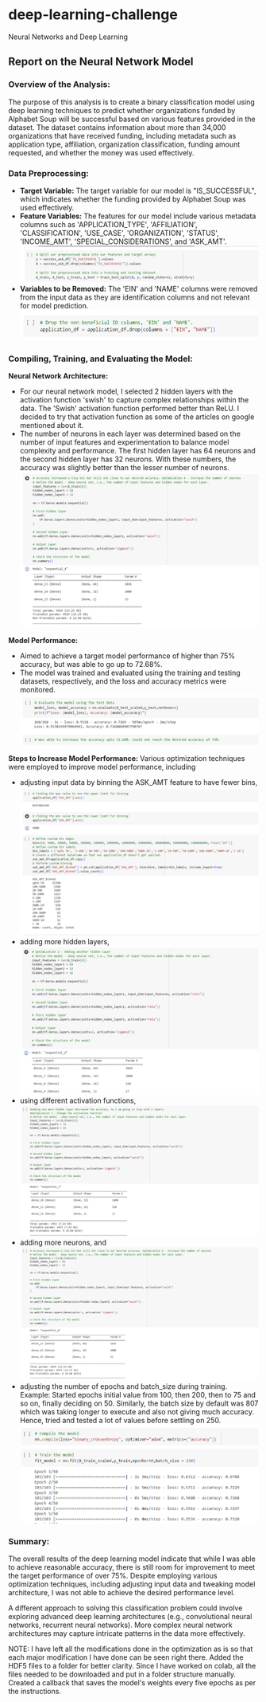 # deep-learning-challenge
Neural Networks and Deep Learning

## Report on the Neural Network Model

### Overview of the Analysis:

The purpose of this analysis is to create a binary classification model using deep learning techniques to predict whether organizations funded by Alphabet Soup will be successful based on various features provided in the dataset. The dataset contains information about more than 34,000 organizations that have received funding, including metadata such as application type, affiliation, organization classification, funding amount requested, and whether the money was used effectively.

### Data Preprocessing:

- **Target Variable:** The target variable for our model is "IS_SUCCESSFUL", which indicates whether the funding provided by Alphabet Soup was used effectively.
- **Feature Variables:** The features for our model include various metadata columns such as 'APPLICATION_TYPE', 'AFFILIATION', 'CLASSIFICATION', 'USE_CASE', 'ORGANIZATION', 'STATUS', 'INCOME_AMT', 'SPECIAL_CONSIDERATIONS', and 'ASK_AMT'.
  ![Defining target and feature variables](images/target&feature-variables.png)
- **Variables to be Removed:** The 'EIN' and 'NAME' columns were removed from the input data as they are identification columns and not relevant for model prediction.
  ![Removed variables neither target nor feature](images/removed-variables.png)

### Compiling, Training, and Evaluating the Model:

**Neural Network Architecture:**
- For our neural network model, I selected 2 hidden layers with the activation function 'swish' to capture complex relationships within the data. The 'Swish' activation function performed better than ReLU. I decided to try that activation function as some of the articles on google mentioned about it. 
- The number of neurons in each layer was determined based on the number of input features and experimentation to balance model complexity and performance. The first hidden layer has 64 neurons and the second hidden layer has 32 neurons. With these numbers, the accuracy was slightly better than the lesser number of neurons.
  ![Final model](images/neurons-layers-activationFunc.png)

**Model Performance:**
- Aimed to achieve a target model performance of higher than 75% accuracy, but was able to go up to 72.68%.
- The model was trained and evaluated using the training and testing datasets, respectively, and the loss and accuracy metrics were monitored.
  ![Model Performance](images/model_accuracy.png)

**Steps to Increase Model Performance:**
Various optimization techniques were employed to improve model performance, including 
- adjusting input data by binning the ASK_AMT feature to have fewer bins,
  ![Optimization 1](images/feature-engineering-ask-amt.png)
- adding more hidden layers,
  ![Optimization 2](images/adding-more-layers.png)
- using different activation functions,
  ![Optimization 3](images/new-activation-function.png)
- adding more neurons, and
  ![Optimization 4](images/adding-more-neurons.png)
- adjusting the number of epochs and batch_size during training. Example: Started epochs initial value from 100, then 200, then to 75 and so on, finally deciding on 50. Similarly, the batch size by default was 807 which was taking longer to execute and also not giving much accuracy. Hence, tried and tested a lot of values before settling on 250.
  ![Optimization 5](images/epochs-size-reduce.png)

### Summary:
The overall results of the deep learning model indicate that while I was able to achieve reasonable accuracy, there is still room for improvement to meet the target performance of over 75%. Despite employing various optimization techniques, including adjusting input data and tweaking model architecture, I was not able to achieve the desired performance level.

A different approach to solving this classification problem could involve exploring advanced deep learning architectures (e.g., convolutional neural networks, recurrent neural networks). More complex neural network architectures may capture intricate patterns in the data more effectively.


NOTE: I have left all the modifications done in the optimization as is so that each major modification I have done can be seen right there. Added the HDF5 files to a folder for better clarity. Since I have worked on colab, all the files needed to be downloaded and put in a folder structure manually. Created a callback that saves the model's weights every five epochs as per the instructions.

